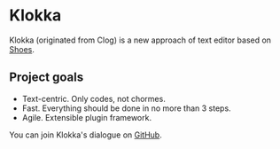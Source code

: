 Klokka
======
Klokka (originated from Clog) is a new approach of text editor based on [Shoes](https://github.com/klokka/shoes).

Project goals
-------------
* Text-centric. Only codes, not chormes.
* Fast. Everything should be done in no more than 3 steps.
* Agile. Extensible plugin framework.

You can join Klokka's dialogue on [GitHub](https://github.com/klokka/klokka).
